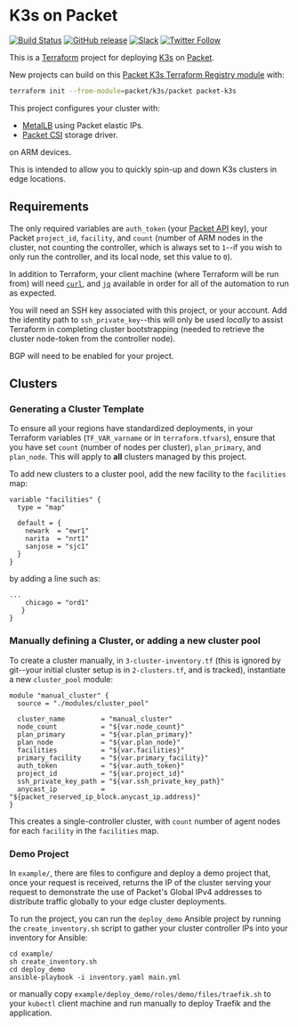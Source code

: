K3s on Packet
==

[![Build Status](https://cloud.drone.io/api/badges/packet-labs/packet-k3s/status.svg)](https://cloud.drone.io/packet-labs/packet-k3s)
[![GitHub release](https://img.shields.io/github/release/packet-labs/terraform-packet-k3s/all.svg?style=flat-square)](https://github.com/packet-labs/terraform-packet-k3s/releases)
[![Slack](https://slack.packet.com/badge.svg)](https://slack.packet.com)
[![Twitter Follow](https://img.shields.io/twitter/follow/packethost.svg?style=social&label=Follow)](https://twitter.com/intent/follow?screen_name=packethost)

This is a [Terraform](https://www.terraform.io/docs/providers/packet/index.html) project for deploying [K3s](https://k3s.io) on [Packet](https://packet.com).

New projects can build on this [Packet K3s Terraform Registry module](https://registry.terraform.io/modules/packet-labs/k3s/packet/) with:

```sh
terraform init --from-module=packet/k3s/packet packet-k3s
```

This project configures your cluster with:

- [MetalLB](https://metallb.universe.tf/) using Packet elastic IPs.
- [Packet CSI](https://github.com/packethost/csi-packet) storage driver.

on ARM devices.

This is intended to allow you to quickly spin-up and down K3s clusters in edge locations. 

Requirements
-

The only required variables are `auth_token` (your [Packet API](https://www.packet.com/developers/api/#) key), your Packet `project_id`, `facility`, and `count` (number of ARM nodes in the cluster, not counting the controller, which is always set to `1`--if you wish to only run the controller, and its local node, set this value to `0`). 

In addition to Terraform, your client machine (where Terraform will be run from) will need [`curl`](https://curl.haxx.se/download.html), and [`jq`](https://stedolan.github.io/jq/download/) available in order for all of the automation to run as expected.

You will need an SSH key associated with this project, or your account. Add the identity path to `ssh_private_key`--this will only be used _locally_ to assist Terraform in completing cluster bootstrapping (needed to retrieve the cluster node-token from the controller node). 

BGP will need to be enabled for your project. 

Clusters
-

<h3>Generating a Cluster Template</h3>

To ensure all your regions have standardized deployments, in your Terraform variables (`TF_VAR_varname` or in `terraform.tfvars`), ensure that you have set `count` (number of nodes per cluster), `plan_primary`, and `plan_node`. This will apply to **all** clusters managed by this project. 


To add new clusters to a cluster pool, add the new facility to the `facilities` map:

```
variable "facilities" {
  type = "map"

  default = {
    newark  = "ewr1"
    narita  = "nrt1"
    sanjose = "sjc1"
  }
}
```

by adding a line such as:
```
...
	chicago = "ord1"
   }
}
```

<h3>Manually defining a Cluster, or adding a new cluster pool</h3>

To create a cluster manually, in `3-cluster-inventory.tf` (this is ignored by git--your initial cluster setup is in `2-clusters.tf`, and is tracked), instantiate a new `cluster_pool` module:

```
module "manual_cluster" {
  source = "./modules/cluster_pool"

  cluster_name         = "manual_cluster"
  node_count           = "${var.node_count}"
  plan_primary         = "${var.plan_primary}"
  plan_node            = "${var.plan_node}"
  facilities           = "${var.facilities}"
  primary_facility     = "${var.primary_facility}"
  auth_token           = "${var.auth_token}"
  project_id           = "${var.project_id}"
  ssh_private_key_path = "${var.ssh_private_key_path}"
  anycast_ip           = "${packet_reserved_ip_block.anycast_ip.address}"
}
```
This creates a single-controller cluster, with `count` number of agent nodes for each `facility` in the `facilities` map.

<h3>Demo Project</h3>

In `example/`, there are files to configure and deploy a demo project that, once your request is received, returns the IP of the cluster serving your request to demonstrate the use of Packet's Global IPv4 addresses to distribute traffic globally to your edge cluster deployments.

To run the project, you can run the `deploy_demo` Ansible project by running the `create_inventory.sh` script to gather your cluster controller IPs into your inventory for Ansible:

```
cd example/
sh create_inventory.sh
cd deploy_demo
ansible-playbook -i inventory.yaml main.yml
```

or manually copy `example/deploy_demo/roles/demo/files/traefik.sh` to your `kubectl` client machine and run manually to deploy Traefik and the application.

